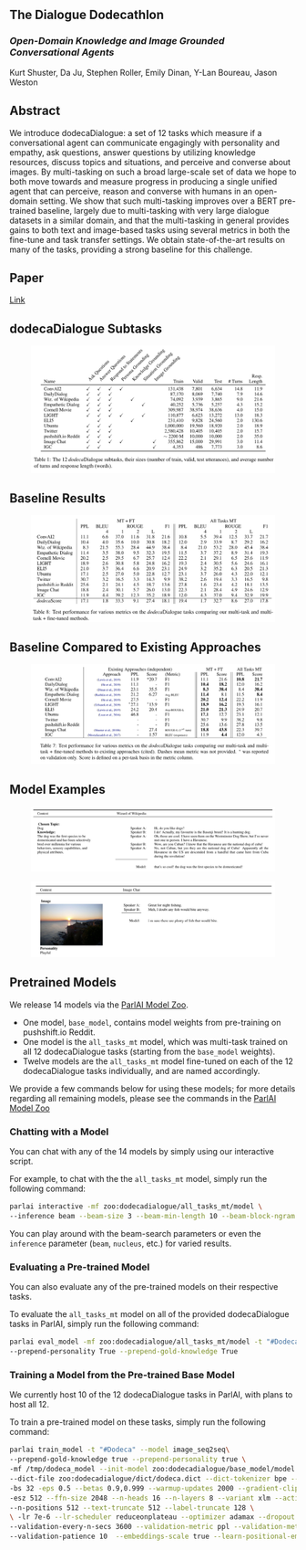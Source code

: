 ## The Dialogue Dodecathlon

### _Open-Domain Knowledge and Image Grounded Conversational Agents_

Kurt Shuster, Da Ju, Stephen Roller, Emily Dinan, Y-Lan Boureau, Jason Weston

## Abstract

We introduce  dodecaDialogue:  a set of 12 tasks which measure if a conversational agent can communicate
engagingly with personality and empathy, ask questions, answer questions by utilizing knowledge resources,
discuss topics and situations, and perceive and converse about images. By multi-tasking on such a broad
large-scale set of data we hope to both move towards and measure progress in producing a single unified agent
that can perceive, reason and converse with humans in an open-domain setting. We show that such multi-tasking
improves over a BERT pre-trained baseline, largely due to multi-tasking with very large dialogue datasets in
a similar domain, and that the multi-tasking in general provides gains to both text and image-based tasks using
several metrics in both the fine-tune and task transfer settings. We obtain state-of-the-art results on many
of the tasks, providing a strong baseline for this challenge.

## Paper

[Link](https://arxiv.org/abs/1911.03768)

## dodecaDialogue Subtasks

<p align="center"><img width="85%" src="Tasks.png" /></p>

## Baseline Results

<p align="center"><img width="85%" src="Baseline.png" /></p>

## Baseline Compared to Existing Approaches

<p align="center"><img width="85%" src="Comparison.png" /></p>

## Model Examples

<p align="center"><img width="85%" src="wizard.png" /></p>

<p align="center"><img width="85%" src="image_chat.png" /></p>

## Pretrained Models

We release 14 models via the [ParlAI Model Zoo](https://www.parl.ai/docs/zoo.html).

- One model, `base_model`, contains model weights from pre-training on pushshift.io Reddit.
- One model is the `all_tasks_mt` model, which was multi-task trained on all 12 dodecaDialogue tasks (starting from the `base_model` weights).
- Twelve models are the `all_tasks_mt` model fine-tuned on each of the 12 dodecaDialogue tasks individually, and are named accordingly.

We provide a few commands below for using these models; for more details regarding all remaining models, please see the commands in the [ParlAI Model Zoo](https://www.parl.ai/docs/zoo.html)

### Chatting with a Model

You can chat with any of the 14 models by simply using our interactive script.

For example, to chat with the the `all_tasks_mt` model, simply run the following command:

```bash
parlai interactive -mf zoo:dodecadialogue/all_tasks_mt/model \
--inference beam --beam-size 3 --beam-min-length 10 --beam-block-ngram 3 --beam-context-block-ngram 3
```

You can play around with the beam-search parameters or even the `inference` parameter (`beam`, `nucleus`, etc.) for varied results.

### Evaluating a Pre-trained Model

You can also evaluate any of the pre-trained models on their respective tasks.

To evaluate the `all_tasks_mt` model on all of the provided dodecaDialogue tasks in ParlAI, simply run the following command:

```bash
parlai eval_model -mf zoo:dodecadialogue/all_tasks_mt/model -t "#Dodeca" \
--prepend-personality True --prepend-gold-knowledge True
```

### Training a Model from the Pre-trained Base Model

We currently host 10 of the 12 dodecaDialogue tasks in ParlAI, with plans to host all 12.

To train a pre-trained model on these tasks, simply run the following command:

```bash
parlai train_model -t "#Dodeca" --model image_seq2seq\
--prepend-gold-knowledge true --prepend-personality true \
-mf /tmp/dodeca_model --init-model zoo:dodecadialogue/base_model/model \
--dict-file zoo:dodecadialogue/dict/dodeca.dict --dict-tokenizer bpe --dict-lower true \
-bs 32 -eps 0.5 --betas 0.9,0.999 --warmup-updates 2000 --gradient-clip 0.1 --fp16 false \
-esz 512 --ffn-size 2048 --n-heads 16 --n-layers 8 --variant xlm --activation gelu \
--n-positions 512 --text-truncate 512 --label-truncate 128 \
\ -lr 7e-6 --lr-scheduler reduceonplateau --optimizer adamax --dropout 0.1 \
--validation-every-n-secs 3600 --validation-metric ppl --validation-metric-mode min \
--validation-patience 10  --embeddings-scale true --learn-positional-embeddings true \
```
